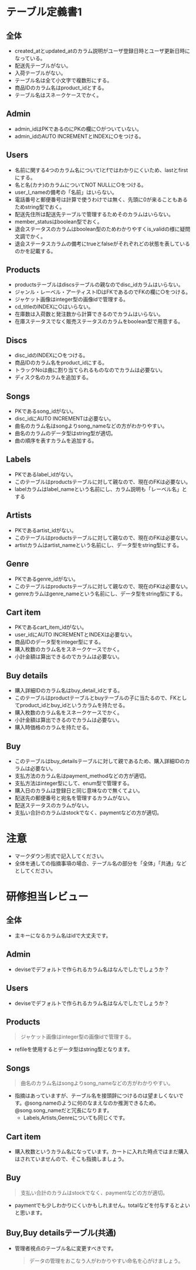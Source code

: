 # テーブル定義書1
## 全体
- created_atとupdated_atのカラム説明がユーザ登録日時とユーザ更新日時になっている。
- 配送先テーブルがない。
- 入荷テーブルがない。
- テーブル名は全て小文字で複数形にする。
- 商品IDのカラム名はproduct_idとする。
- テーブル名はスネークケースでかく。

## Admin
- admin_idはPKであるのにPKの欄に○がついていない。
- admin_idのAUTO INCREMENTとINDEXに○をつける。

## Users
- 名前に関する4つのカラム名についてlとfではわかりにくいため、lastとfirstにする。
- 名と名(カナ)のカラムについてNOT NULLに○をつける。
- user_l_nameの備考の「名前」はいらない。
- 電話番号と郵便番号は計算で使うわけでは無く、先頭に0が来ることもあるためstring型でおく。
- 配送先住所は配送先テーブルで管理するためそのカラムはいらない。
- member_statusはboolean型でおく。
- 退会ステータスのカラムはboolean型のためわかりやすくis_validの様に疑問文調でかく。
- 退会ステータスカラムの備考にtrueとfalseがそれぞれどの状態を表しているのかを記載する。

## Products
- productsテーブルはdiscsテーブルの親なのでdisc_idカラムはいらない。
- ジャンル・レーベル・アーティストIDはFKであるのでFKの欄に○をつける。
- ジャケット画像はinteger型の画像idで管理する。
- cd_titleのINDEXに○はいらない。
- 在庫数は入荷数と発注数から計算できるのでカラムはいらない。
- 在庫ステータスでなく販売ステータスのカラムをboolean型で用意する。

## Discs
- disc_idのINDEXに○をつける。
- 商品IDのカラム名をproduct_idにする。
- トラックNoは曲に割り当てられるものなのでカラムは必要ない。
- ディスク名のカラムを追加する。

## Songs
- PKであるsong_idがない。
- disc_idにAUTO INCREMENTは必要ない。
- 曲名のカラム名はsongよりsong_nameなどの方がわかりやすい。
- 曲名のカラムのデータ型はstring型が適切。
- 曲の順序を表すカラムを追加する。

## Labels
- PKであるlabel_idがない。
- このテーブルはproductsテーブルに対して親なので、現在のFKは必要ない。
- labelカラムはlabel_nameという名前にし、カラム説明も「レーベル名」とする

## Artists
- PKであるartist_idがない。
- このテーブルはproductsテーブルに対して親なので、現在のFKは必要ない。
- artistカラムはartist_nameという名前にし、データ型をstring型にする。

## Genre
- PKであるgenre_idがない。
- このテーブルはproductsテーブルに対して親なので、現在のFKは必要ない。
- genreカラムはgenre_nameという名前にし、データ型をstring型にする。

## Cart item
- PKであるcart_item_idがない。
- user_idにAUTO INCREMENTとINDEXは必要ない。
- 商品IDのデータ型をinteger型にする。
- 購入枚数のカラム名をスネークケースでかく。
- 小計金額は算出できるのでカラムは必要ない。

## Buy details
- 購入詳細IDのカラム名はbuy_detail_idとする。
- このテーブルはproductテーブルとbuyテーブルの子に当たるので、FKとしてproduct_idとbuy_idというカラムを持たせる。
- 購入枚数のカラム名をスネークケースでかく。
- 小計金額は算出できるのでカラムは必要ない。
- 購入時価格のカラムを持たせる。

## Buy
- このテーブルはbuy_detailsテーブルに対して親であるため、購入詳細IDのカラムは必要ない。
- 支払方法のカラム名はpayment_methodなどの方が適切。
- 支払方法はinteger型にして、enum型で管理する。
- 購入日のカラムは登録日と同じ意味なので無くてよい。
- 配送先の郵便番号と宛名を管理するカラムがない。
- 配送ステータスのカラムがない。
- 支払い合計のカラムはstockでなく、paymentなどの方が適切。

# 注意
* マークダウン形式で記入してください。
* 全体を通しての指摘事項の場合、テーブル名の部分を「全体」「共通」などとしてください。

# 研修担当レビュー

## 全体
- 主キーになるカラム名はidで大丈夫です。

## Admin
- deviseでデフォルトで作られるカラム名はなんでしたでしょうか？

## Users
- deviseでデフォルトで作られるカラム名はなんでしたでしょうか？

## Products
> ジャケット画像はinteger型の画像idで管理する。
  - refileを使用するとデータ型はstring型となります。
  
## Songs
> 曲名のカラム名はsongよりsong_nameなどの方がわかりやすい。
  - 指摘はあっていますが、テーブル名を接頭辞につけるのは望ましくないです。@song.nameのように何のなまえなのか推測できるため。@song.song_nameだと冗長になります。
    - Labels,Artists,Genreについても同じくです。
    
## Cart item
- 購入枚数というカラム名になっています。カートに入れた時点ではまだ購入はされていませんので、そこも指摘しましょう。
 
## Buy
> 支払い合計のカラムはstockでなく、paymentなどの方が適切。
  -  paymentでも少しわかりにくいかもしれません。totalなどを付与するとよいと思います。
  
## Buy,Buy detailsテーブル(共通)
- 管理者視点のテーブル名に変更すべきです。
  > データの管理をおこなう人がわかりやすい命名を心がけましょう。
